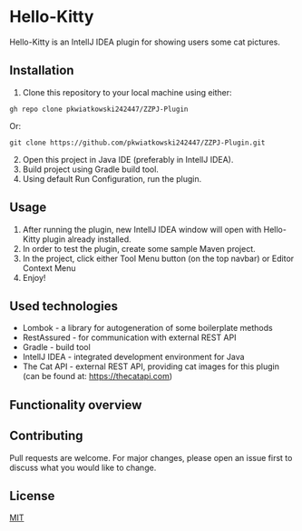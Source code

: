 # Hello-Kitty

Hello-Kitty is an IntellJ IDEA plugin for showing users some cat pictures.

## Installation

1. Clone this repository to your local machine using either:

```
gh repo clone pkwiatkowski242447/ZZPJ-Plugin
```
Or:
```
git clone https://github.com/pkwiatkowski242447/ZZPJ-Plugin.git
```

2. Open this project in Java IDE (preferably in IntellJ IDEA).
3. Build project using Gradle build tool.
4. Using default Run Configuration, run the plugin.

## Usage

1. After running the plugin, new IntellJ IDEA window will open with Hello-Kitty plugin already installed.
2. In order to test the plugin, create some sample Maven project.
3. In the project, click either Tool Menu button (on the top navbar) or Editor Context Menu
4. Enjoy!

## Used technologies

* Lombok - a library for autogeneration of some boilerplate methods
* RestAssured - for communication with external REST API
* Gradle - build tool 
* IntellJ IDEA - integrated development environment for Java
* The Cat API - external REST API, providing cat images for this plugin (can be found at: https://thecatapi.com)

## Functionality overview



## Contributing

Pull requests are welcome. For major changes, please open an issue first
to discuss what you would like to change.

## License

[MIT](https://choosealicense.com/licenses/mit/)